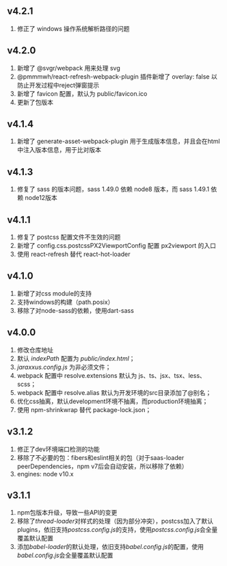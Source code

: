 ## v4.2.1
1. 修正了 windows 操作系统解析路径的问题

## v4.2.0
1. 新增了 @svgr/webpack 用来处理 svg
2. @pmmmwh/react-refresh-webpack-plugin 插件新增了 overlay: false 以防止开发过程中reject弹窗提示
3. 新增了 favicon 配置，默认为 public/favicon.ico
4. 更新了包版本

## v4.1.4
1. 新增了 generate-asset-webpack-plugin 用于生成版本信息，并且会在html中注入版本信息，用于比对版本

## v4.1.3
1. 修复了 sass 的版本问题，sass 1.49.0 依赖 node8 版本，而 sass 1.49.1 依赖 node12版本

## v4.1.1
1. 修复了 postcss 配置文件不生效的问题
2. 新增了 config.css.postcssPX2ViewportConfig 配置 px2viewport 的入口
3. 使用 react-refresh 替代 react-hot-loader

## v4.1.0
1. 新增了对css module的支持
2. 支持windows的构建（path.posix）
3. 移除了对node-sass的依赖，使用dart-sass

## v4.0.0
1. 修改仓库地址
2. 默认 *indexPath* 配置为 *public/index.html*；
3. *jaraxxus.config.js* 为非必须文件；
4. webpack 配置中 resolve.extensions 默认为 js、ts、jsx、tsx、less、scss；
5. webpack 配置中 resolve.alias 默认为开发环境的src目录添加了@别名；
6. 优化css抽离，默认development环境不抽离，而production环境抽离；
7. 使用 npm-shrinkwrap 替代 package-lock.json；

## v3.1.2
1. 修正了dev环境端口检测的功能
2. 移除了不必要的包：fibers和eslint相关的包（对于saas-loader peerDependencies，npm v7后会自动安装，所以移除了依赖）
3. engines: node v10.x

## v3.1.1
1. npm包版本升级，导致一些API的变更
2. 移除了*thread-loader*对样式的处理（因为部分冲突），postcss加入了默认plugins，依旧支持*postcss.config.js*的支持，使用*postcss.config.js*会全量覆盖默认配置
3. 添加*babel-loader*的默认处理，依旧支持*babel.config.js*的配置，使用*babel.config.js*会全量覆盖默认配置
